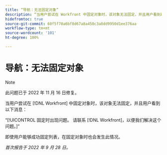 ```yaml
---
title: “导航：无法固定对象”
description: “当用户尝试在 Workfront 中固定对象时，该对象无法固定，并且用户看到以下消息：固定时出现问题。请联系 Workfront，以便我们解决这个问题。”
hidefromtoc: true
source-git-commit: 60f5f70a6bf8d67a8a450c3a8dd9950d1ee376aa
workflow-type: tm+mt
source-wordcount: '101'
ht-degree: 100%

---
```



# 导航：无法固定对象

>[!NOTE]
>
>此问题已于 2022 年 11 月 16 日修复。

当用户尝试在 [!DNL Workfront] 中固定对象时，该对象无法固定，并且用户看到以下消息：

“[!UICONTROL 固定时出现问题。 请联系 [!DNL Workfront]，以便我们解决这个问题。]”

即使用户能够成功固定列表，在固定对象时也会发生此情况。

_首次报告于 2022 年 9 月 28 日。_

